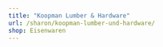 ```yaml
---
title: "Koopman Lumber & Hardware"
url: /sharon/koopman-lumber-und-hardware/
shop: Eisenwaren
---
```

